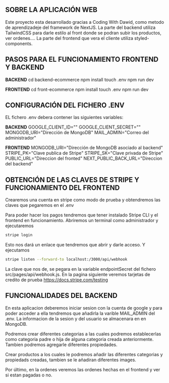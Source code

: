 SOBRE LA APLICACIÓN WEB
-------------------------
Este proyecto esta desarrollado gracias a Coding With Dawid, como metodo de aprendizadeje del framework de NextJS.
La parte del backend utiliza TailwindCSS para darle estilo al front donde se podran subir los productos, ver ordenes....
La parte del frontend que vera el cliente utiliza styled-components.

PASOS PARA EL FUNCIONAMIENTO FRONTEND Y BACKEND
-------------------------------
**BACKEND**
cd backend-ecommerce
npm install
touch .env
npm run dev

**FRONTEND**
cd front-ecommerce
npm install
touch .env
npm run dev


CONFIGURACIÓN DEL FICHERO .ENV
--------------------------------
EL fichero .env debera contener las siguientes variables:

**BACKEND**
GOOGLE_CLIENT_ID=""
GOOGLE_CLIENT_SECRET=""
MONGODB_URI="Dirección de MongoDB"
MAIL_ADMIN="Correo del administrador"

**FRONTEND**
MONGODB_URI="Dirección de MongoDB asociado al backend"
STRIPE_PK="Clave publica de Stripe"
STRIPE_SK="Clave privada de Stripe"
PUBLIC_URL="Direccion del fronted"
NEXT_PUBLIC_BACK_URL="Direccion del backend"


OBTENCIÓN DE LAS CLAVES DE STRIPE Y FUNCIONAMIENTO DEL FRONTEND
---------------------------------------------------
Crearemos una cuenta en stripe como modo de prueba y obtendremos las claves que pegaremos en el .env

Para poder hacer los pagos tendremos que tener instalado Stripe CLI y el frontend en funcionamiento. 
Abriremos un terminal como administrador y ejecutaremos 

```bash
stripe login
``` 

Esto nos dará un enlace que tendremos que abrir y darle acceso. Y ejecutamos

```bash
stripe listen --forward-to localhost:/3000/api/webhook
``` 

La clave que nos de, se pegara en la variable endpointSecret del fichero src/pages/api/webhook.js. En la pagina siguiente veremos tarjetas de credito de prueba https://docs.stripe.com/testing


FUNCIONALIDADES DEL BACKEND
------------------------------------
En esta aplicacion deberemos iniciar sesion con la cuenta de google y para poder acceder a ella tendremos que añadirla la varible MAIL_ADMIN del .env. La informacion de la sesion y del usuario se almacenara en en MongoDB.

Podremos crear diferentes categorias a las cuales podremos establecerlas como categoria padre o hija de alguna categoria creada anteriormente. Tambien podremos agregarle diferentes propiedades.

Crear productos a los cuales le podremos añadir las diferentes categorias y propiedads creadas, tambien se le añadiran diferentes images.

Por último, en la ordenes veremos las ordenes hechas en el frontend y ver si estan pagadas o no.